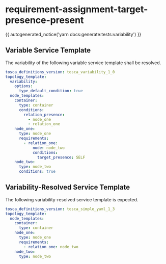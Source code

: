 # requirement-assignment-target-presence-present

{{ autogenerated_notice('yarn docs:generate:tests:variability') }}


## Variable Service Template

The variability of the following variable service template shall be resolved.

```yaml linenums="1"
tosca_definitions_version: tosca_variability_1_0
topology_template:
  variability:
    options:
      type_default_condition: true
  node_templates:
    container:
      type: container
      conditions:
        relation_presence:
          - node_one
          - relation_one
    node_one:
      type: node_one
      requirements:
        - relation_one:
            node: node_two
            conditions:
              target_presence: SELF
    node_two:
      type: node_two
      conditions: true
```



## Variability-Resolved Service Template

The following variability-resolved service template is expected.

```yaml linenums="1"
tosca_definitions_version: tosca_simple_yaml_1_3
topology_template:
  node_templates:
    container:
      type: container
    node_one:
      type: node_one
      requirements:
        - relation_one: node_two
    node_two:
      type: node_two
```

